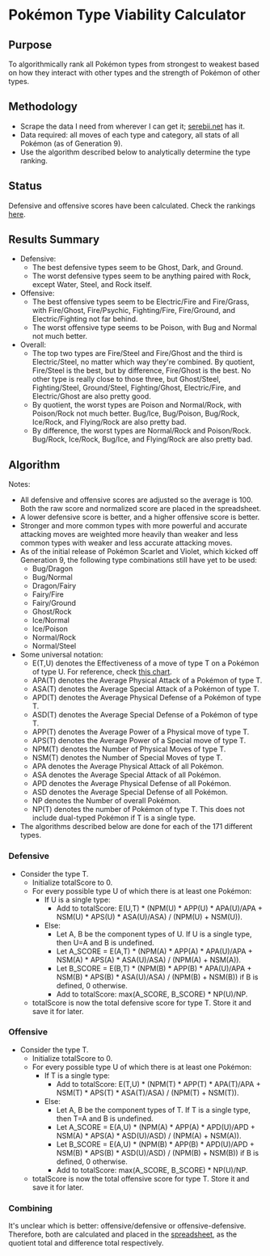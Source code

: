 # Pokémon Type Viability Calculator
## Purpose
To algorithmically rank all Pokémon types from strongest to weakest based on how they interact with other types and the strength of Pokémon of other types.
## Methodology
- Scrape the data I need from wherever I can get it; [serebii.net](https://www.serebii.net) has it.
- Data required: all moves of each type and category, all stats of all Pokémon (as of Generation 9).
- Use the algorithm described below to analytically determine the type ranking.
## Status
Defensive and offensive scores have been calculated. Check the rankings [here](https://docs.google.com/spreadsheets/d/1CchFpgJfxQf41MJu8qzS33wpiEW8g-63T_OSOu_cqrQ/).
## Results Summary
- Defensive:
    - The best defensive types seem to be Ghost, Dark, and Ground.
    - The worst defensive types seem to be anything paired with Rock, except Water, Steel, and Rock itself.
- Offensive:
    - The best offensive types seem to be Electric/Fire and Fire/Grass, with Fire/Ghost, Fire/Psychic, Fighting/Fire, Fire/Ground, and Electric/Fighting not far behind.
    - The worst offensive type seems to be Poison, with Bug and Normal not much better.
- Overall:
    - The top two types are Fire/Steel and Fire/Ghost and the third is Electric/Steel, no matter which way they're combined. By quotient, Fire/Steel is the best, but by difference, Fire/Ghost is the best. No other type is really close to those three, but Ghost/Steel, Fighting/Steel, Ground/Steel, Fighting/Ghost, Electric/Fire, and Electric/Ghost are also pretty good.
    - By quotient, the worst types are Poison and Normal/Rock, with Poison/Rock not much better. Bug/Ice, Bug/Poison, Bug/Rock, Ice/Rock, and Flying/Rock are also pretty bad.
    - By difference, the worst types are Normal/Rock and Poison/Rock. Bug/Rock, Ice/Rock, Bug/Ice, and Flying/Rock are also pretty bad.
## Algorithm
Notes:
- All defensive and offensive scores are adjusted so the average is 100. Both the raw score and normalized score are placed in the spreadsheet.
- A lower defensive score is better, and a higher offensive score is better.
- Stronger and more common types with more powerful and accurate attacking moves are weighted more heavily than weaker and less common types with weaker and less accurate attacking moves.
- As of the initial release of Pokémon Scarlet and Violet, which kicked off Generation 9, the following type combinations still have yet to be used:
    - Bug/Dragon
    - Bug/Normal
    - Dragon/Fairy
    - Fairy/Fire
    - Fairy/Ground
    - Ghost/Rock
    - Ice/Normal
    - Ice/Poison
    - Normal/Rock
    - Normal/Steel
- Some universal notation:
    - E(T,U) denotes the Effectiveness of a move of type T on a Pokémon of type U. For reference, check [this chart](https://pokemondb.net/type/dual).
    - APA(T) denotes the Average Physical Attack of a Pokémon of type T.
    - ASA(T) denotes the Average Special Attack of a Pokémon of type T.
    - APD(T) denotes the Average Physical Defense of a Pokémon of type T.
    - ASD(T) denotes the Average Special Defense of a Pokémon of type T.
    - APP(T) denotes the Average Power of a Physical move of type T.
    - APS(T) denotes the Average Power of a Special move of type T.
    - NPM(T) denotes the Number of Physical Moves of type T.
    - NSM(T) denotes the Number of Special Moves of type T.
    - APA denotes the Average Physical Attack of all Pokémon.
    - ASA denotes the Average Special Attack of all Pokémon.
    - APD denotes the Average Physical Defense of all Pokémon.
    - ASD denotes the Average Special Defense of all Pokémon.
    - NP denotes the Number of overall Pokémon.
    - NP(T) denotes the number of Pokémon of type T. This does not include dual-typed Pokémon if T is a single type.
- The algorithms described below are done for each of the 171 different types.
### Defensive
- Consider the type T.
    - Initialize totalScore to 0.
    - For every possible type U of which there is at least one Pokémon:
        - If U is a single type:
            - Add to totalScore: E(U,T) * (NPM(U) * APP(U) * APA(U)/APA + NSM(U) * APS(U) * ASA(U)/ASA) / (NPM(U) + NSM(U)).
        - Else:
            - Let A, B be the component types of U. If U is a single type, then U=A and B is undefined.
            - Let A_SCORE = E(A,T) * (NPM(A) * APP(A) * APA(U)/APA + NSM(A) * APS(A) * ASA(U)/ASA) / (NPM(A) + NSM(A)).
            - Let B_SCORE = E(B,T) * (NPM(B) * APP(B) * APA(U)/APA + NSM(B) * APS(B) * ASA(U)/ASA) / (NPM(B) + NSM(B)) if B is defined, 0 otherwise.
            - Add to totalScore: max(A_SCORE, B_SCORE) * NP(U)/NP.
    - totalScore is now the total defensive score for type T. Store it and save it for later.
### Offensive
- Consider the type T.
    - Initialize totalScore to 0.
    - For every possible type U of which there is at least one Pokémon:
        - If T is a single type:
            - Add to totalScore: E(T,U) * (NPM(T) * APP(T) * APA(T)/APA + NSM(T) * APS(T) * ASA(T)/ASA) / (NPM(T) + NSM(T)).
        - Else:
            - Let A, B be the component types of T. If T is a single type, then T=A and B is undefined.
            - Let A_SCORE = E(A,U) * (NPM(A) * APP(A) * APD(U)/APD + NSM(A) * APS(A) * ASD(U)/ASD) / (NPM(A) + NSM(A)).
            - Let B_SCORE = E(A,U) * (NPM(B) * APP(B) * APD(U)/APD + NSM(B) * APS(B) * ASD(U)/ASD) / (NPM(B) + NSM(B)) if B is defined, 0 otherwise.
            - Add to totalScore: max(A_SCORE, B_SCORE) * NP(U)/NP.
    - totalScore is now the total offensive score for type T. Store it and save it for later.
### Combining
It's unclear which is better: offensive/defensive or offensive-defensive. Therefore, both are calculated and placed in the [spreadsheet](https://docs.google.com/spreadsheets/d/1CchFpgJfxQf41MJu8qzS33wpiEW8g-63T_OSOu_cqrQ/), as the quotient total and difference total respectively.
